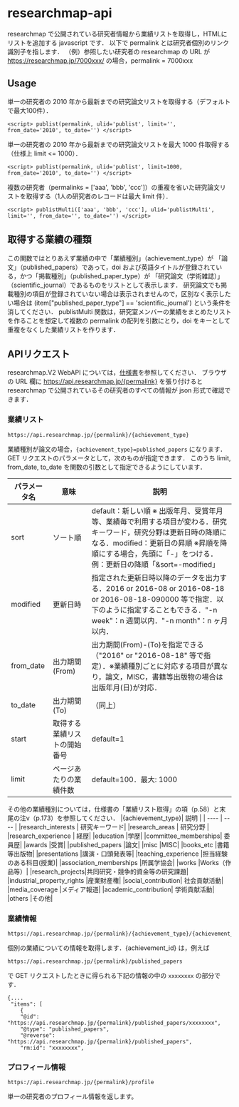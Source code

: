# researchmap-api

researchmap で公開されている研究者情報から業績リストを取得し，HTMLにリストを追加する javascript です．
以下で  permalink とは研究者個別のリンク識別子を指します．
（例）参照したい研究者の researchmap の URL が https://researchmap.jp/7000xxx/ の場合，permalink = 7000xxx

## Usage
単一の研究者の 2010 年から最新までの研究論文リストを取得する（デフォルトで最大100件）．
```
<script> publist(permalink, ulid='publist', limit='', from_date='2010', to_date='') </script>
```
単一の研究者の 2010 年から最新までの研究論文リストを最大 1000 件取得する（仕様上 limit <= 1000）．
```
<script> publist(permalink, ulid='publist', limit=1000, from_date='2010', to_date='') </script>
```

複数の研究者（permalinks = ['aaa', 'bbb', 'ccc']）の重複を省いた研究論文リストを取得する（1人の研究者のレコードは最大 limit 件）．
```
<script> publistMulti(['aaa', 'bbb', 'ccc'], ulid='publistMulti', limit='', from_date='', to_date='') </script>
```


## 取得する業績の種類
この関数ではとりあえず業績の中で「業績種別」（achievement_type）が 「論文」（published_papers）であって，doi および英語タイトルが登録されている，かつ「掲載種別」（published_paper_type）が 「研究論文（学術雑誌）」（scientific_journal）であるものをリストとして表示します． 研究論文でも掲載種別の項目が登録されていない場合は表示されませんので，区別なく表示したい場合は (item["published_paper_type"] == 'scientific_journal') という条件を消してください．
publistMulti 関数は，研究室メンバーの業績をまとめたリストを作ることを想定して複数の permalink の配列を引数にとり，doi をキーとして重複をなくした業績リストを作ります．

## APIリクエスト
researchmap.V2 WebAPI については，[仕様書](https://researchmap.jp/public/organ/WebAPI)を参照してください．
ブラウザの URL 欄に https://api.researchmap.jp/{permalink} を張り付けると researchmap で公開されているその研究者のすべての情報が json 形式で確認できます．

### 業績リスト
```
https://api.researchmap.jp/{permalink}/{achievement_type}
```
業績種別が論文の場合，`{achievement_type}=published_papers` になります．
GET リクエストのパラメータとして，次のものが指定できます．
このうち limit, from_date, to_date を関数の引数として指定できるようにしています．

| パラメータ名 | 意味 | 説明 |
| ---- | ---- | ---- |
| sort | ソート順 | default：新しい順 ※ 出版年月、受賞年月等、業績毎で利用する項目が変わる．研究キーワード，研究分野は更新日時の降順になる．modified：更新日の昇順 ※昇順を降順にする場合，先頭に「-」をつける．例：更新日の降順「&sort=-modified」|
| modified | 更新日時 |指定された更新日時以降のデータを出力する．2016 or 2016-08 or 2016-08-18 or 2016-08-18-090000 等で指定．以下のように指定することもできる．"-n week"：n 週間以内．"-n month"：n ヶ月以内．|
|from_date | 出力期間(From) | 出力期間(From)-(To)を指定できる（"2016" or "2016-08-18" 等で指定）．※業績種別ごとに対応する項目が異なり，論文，MISC，書籍等出版物の場合は出版年月(日)が対応．|
|to_date | 出力期間(To) | （同上）|
|start | 取得する業績リストの開始番号 | default=1 |
|limit | ページあたりの業績件数 | default=100．最大: 1000|


その他の業績種別については，仕様書の「業績リスト取得」の項（p.58）と末尾の注v（p.173）を参照してください．
|{achievement_type}| 説明 |
| ---- | ---- |
|research_interests | 研究キーワード|
|research_areas | 研究分野 |
|research_experience | 経歴|
|education |学歴|
|committee_memberships| 委員歴|
|awards |受賞|
|published_papers |論文|
|misc |MISC|
|books_etc |書籍等出版物|
|presentations |講演・口頭発表等|
|teaching_experience |担当経験のある科目(授業)|
|association_memberships |所属学協会|
|works |Works（作品等）|
|research_projects|共同研究・競争的資金等の研究課題|
|industrial_property_rights |産業財産権|
|social_contribution| 社会貢献活動|
|media_coverage |メディア報道|
|academic_contribution| 学術貢献活動|
|others |その他|

### 業績情報
```
https://api.researchmap.jp/{permalink}/{achievement_type}/{achievement_id}
```
個別の業績についての情報を取得します．{achievement_id} は，例えば
```
https://api.researchmap.jp/{permalink}/published_papers
```
で GET リクエストしたときに得られる下記の情報の中の `xxxxxxxx` の部分です．
```
{....
 "items": [
    {
    "@id": "https://api.researchmap.jp/{permalink}/published_papers/xxxxxxxx",
    "@type": "published_papers",
    "@reverse": "https://api.researchmap.jp/{permalink}/published_papers",
    "rm:id": "xxxxxxxx",
```

### プロフィール情報
```
https://api.researchmap.jp/{permalink}/profile
```
単一の研究者のプロフィール情報を返します。


